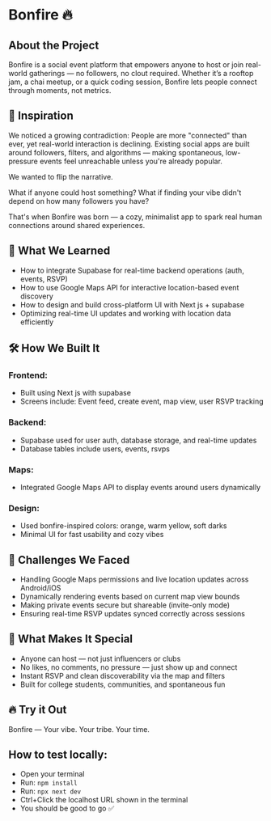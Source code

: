 # Bonfire 🔥

## About the Project

Bonfire is a social event platform that empowers anyone to host or join real-world gatherings — no followers, no clout required. Whether it’s a rooftop jam, a chai meetup, or a quick coding session, Bonfire lets people connect through moments, not metrics.

## 🌱 Inspiration

We noticed a growing contradiction: People are more "connected" than ever, yet real-world interaction is declining. Existing social apps are built around followers, filters, and algorithms — making spontaneous, low-pressure events feel unreachable unless you're already popular.

We wanted to flip the narrative.

What if anyone could host something?
What if finding your vibe didn't depend on how many followers you have?

That's when Bonfire was born — a cozy, minimalist app to spark real human connections around shared experiences.

## 🧠 What We Learned

- How to integrate Supabase for real-time backend operations (auth, events, RSVP)
- How to use Google Maps API for interactive location-based event discovery
- How to design and build cross-platform UI with Next js + supabase
- Optimizing real-time UI updates and working with location data efficiently

## 🛠️ How We Built It

### Frontend:

- Built using Next js with supabase
- Screens include: Event feed, create event, map view, user RSVP tracking

### Backend:

- Supabase used for user auth, database storage, and real-time updates
- Database tables include users, events, rsvps

### Maps:

- Integrated Google Maps API to display events around users dynamically

### Design:

- Used bonfire-inspired colors: orange, warm yellow, soft darks
- Minimal UI for fast usability and cozy vibes

## 🚧 Challenges We Faced

- Handling Google Maps permissions and live location updates across Android/iOS
- Dynamically rendering events based on current map view bounds
- Making private events secure but shareable (invite-only mode)
- Ensuring real-time RSVP updates synced correctly across sessions

## 🌟 What Makes It Special

- Anyone can host — not just influencers or clubs
- No likes, no comments, no pressure — just show up and connect
- Instant RSVP and clean discoverability via the map and filters
- Built for college students, communities, and spontaneous fun

## 🔥 Try it Out

Bonfire — Your vibe. Your tribe. Your time.

## How to test locally:

- Open your terminal
- Run: `npm install`
- Run: `npx next dev`
- Ctrl+Click the localhost URL shown in the terminal
- You should be good to go ✅
